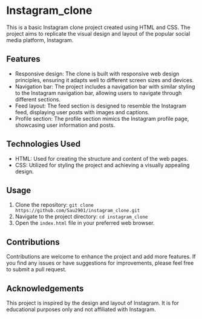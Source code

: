 # Instagram_clone

This is a basic Instagram clone project created using HTML and CSS. The project aims to replicate the visual design and layout of the popular social media platform, Instagram.

## Features

- Responsive design: The clone is built with responsive web design principles, ensuring it adapts well to different screen sizes and devices.
- Navigation bar: The project includes a navigation bar with similar styling to the Instagram navigation bar, allowing users to navigate through different sections.
- Feed layout: The feed section is designed to resemble the Instagram feed, displaying user posts with images and captions.
- Profile section: The profile section mimics the Instagram profile page, showcasing user information and posts.

## Technologies Used

- HTML: Used for creating the structure and content of the web pages.
- CSS: Utilized for styling the project and achieving a visually appealing design.

## Usage

1. Clone the repository: `git clone https://github.com/Sau2901/instagram_clone.git`
2. Navigate to the project directory: `cd instagram_clone`
3. Open the `index.html` file in your preferred web browser.

## Contributions

Contributions are welcome to enhance the project and add more features. If you find any issues or have suggestions for improvements, please feel free to submit a pull request.

## Acknowledgements

This project is inspired by the design and layout of Instagram. It is for educational purposes only and not affiliated with Instagram.

